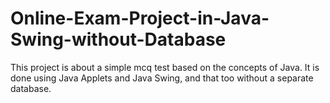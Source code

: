 # Online-Exam-Project-in-Java-Swing-without-Database
This project is about a simple mcq test based on the concepts of Java. It is done using Java Applets and Java Swing, and that too without a separate database.
